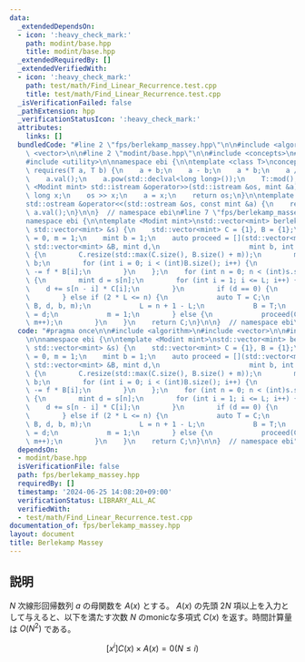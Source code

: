 ```yaml
---
data:
  _extendedDependsOn:
  - icon: ':heavy_check_mark:'
    path: modint/base.hpp
    title: modint/base.hpp
  _extendedRequiredBy: []
  _extendedVerifiedWith:
  - icon: ':heavy_check_mark:'
    path: test/math/Find_Linear_Recurrence.test.cpp
    title: test/math/Find_Linear_Recurrence.test.cpp
  _isVerificationFailed: false
  _pathExtension: hpp
  _verificationStatusIcon: ':heavy_check_mark:'
  attributes:
    links: []
  bundledCode: "#line 2 \"fps/berlekamp_massey.hpp\"\n\n#include <algorithm>\n#include\
    \ <vector>\n\n#line 2 \"modint/base.hpp\"\n\n#include <concepts>\n#include <iostream>\n\
    #include <utility>\n\nnamespace ebi {\n\ntemplate <class T>\nconcept Modint =\
    \ requires(T a, T b) {\n    a + b;\n    a - b;\n    a * b;\n    a / b;\n    a.inv();\n\
    \    a.val();\n    a.pow(std::declval<long long>());\n    T::mod();\n};\n\ntemplate\
    \ <Modint mint> std::istream &operator>>(std::istream &os, mint &a) {\n    long\
    \ long x;\n    os >> x;\n    a = x;\n    return os;\n}\n\ntemplate <Modint mint>\n\
    std::ostream &operator<<(std::ostream &os, const mint &a) {\n    return os <<\
    \ a.val();\n}\n\n}  // namespace ebi\n#line 7 \"fps/berlekamp_massey.hpp\"\n\n\
    namespace ebi {\n\ntemplate <Modint mint>\nstd::vector<mint> berlekamp_massey(const\
    \ std::vector<mint> &s) {\n    std::vector<mint> C = {1}, B = {1};\n    int L\
    \ = 0, m = 1;\n    mint b = 1;\n    auto proceed = [](std::vector<mint> &C, const\
    \ std::vector<mint> &B, mint d,\n                      mint b, int m) -> void\
    \ {\n        C.resize(std::max(C.size(), B.size() + m));\n        mint f = d /\
    \ b;\n        for (int i = 0; i < (int)B.size(); i++) {\n            C[i + m]\
    \ -= f * B[i];\n        }\n    };\n    for (int n = 0; n < (int)s.size(); n++)\
    \ {\n        mint d = s[n];\n        for (int i = 1; i <= L; i++) {\n        \
    \    d += s[n - i] * C[i];\n        }\n        if (d == 0) {\n            m++;\n\
    \        } else if (2 * L <= n) {\n            auto T = C;\n            proceed(C,\
    \ B, d, b, m);\n            L = n + 1 - L;\n            B = T;\n            b\
    \ = d;\n            m = 1;\n        } else {\n            proceed(C, B, d, b,\
    \ m++);\n        }\n    }\n    return C;\n}\n\n}  // namespace ebi\n"
  code: "#pragma once\n\n#include <algorithm>\n#include <vector>\n\n#include \"../modint/base.hpp\"\
    \n\nnamespace ebi {\n\ntemplate <Modint mint>\nstd::vector<mint> berlekamp_massey(const\
    \ std::vector<mint> &s) {\n    std::vector<mint> C = {1}, B = {1};\n    int L\
    \ = 0, m = 1;\n    mint b = 1;\n    auto proceed = [](std::vector<mint> &C, const\
    \ std::vector<mint> &B, mint d,\n                      mint b, int m) -> void\
    \ {\n        C.resize(std::max(C.size(), B.size() + m));\n        mint f = d /\
    \ b;\n        for (int i = 0; i < (int)B.size(); i++) {\n            C[i + m]\
    \ -= f * B[i];\n        }\n    };\n    for (int n = 0; n < (int)s.size(); n++)\
    \ {\n        mint d = s[n];\n        for (int i = 1; i <= L; i++) {\n        \
    \    d += s[n - i] * C[i];\n        }\n        if (d == 0) {\n            m++;\n\
    \        } else if (2 * L <= n) {\n            auto T = C;\n            proceed(C,\
    \ B, d, b, m);\n            L = n + 1 - L;\n            B = T;\n            b\
    \ = d;\n            m = 1;\n        } else {\n            proceed(C, B, d, b,\
    \ m++);\n        }\n    }\n    return C;\n}\n\n}  // namespace ebi"
  dependsOn:
  - modint/base.hpp
  isVerificationFile: false
  path: fps/berlekamp_massey.hpp
  requiredBy: []
  timestamp: '2024-06-25 14:08:20+09:00'
  verificationStatus: LIBRARY_ALL_AC
  verifiedWith:
  - test/math/Find_Linear_Recurrence.test.cpp
documentation_of: fps/berlekamp_massey.hpp
layout: document
title: Berlekamp Massey
---
```


## 説明

$N$ 次線形回帰数列 $a$ の母関数を $A(x)$ とする。 $A(x)$ の先頭 $2N$ 項以上を入力として与えると、以下を満たす次数 $N$ のmonicな多項式 $C(x)$ を返す。時間計算量は $O(N^2)$ である。

$$
[x^i] C(x) \times A(x) = 0 \lparen N \leq i \rparen
$$